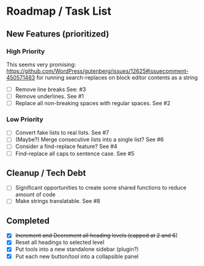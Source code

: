 # Roadmap / Task List

## New Features (prioritized)

### High Priority

This seems very promising: <https://github.com/WordPress/gutenberg/issues/12625#issuecomment-450571483> for running search-replaces on block editor contents as a string

- [ ] Remove line breaks See: #3
- [ ] Remove underlines. See #1
- [ ] Replace all non-breaking spaces with regular spaces. See #2

### Low Priority

- [ ] Convert fake lists to real lists. See #7
- [ ] (Maybe?) Merge consecutive lists into a single list? See #6
- [ ] Consider a find-replace feature? See #4
- [ ] Find-replace all caps to sentence case. See #5

## Cleanup / Tech Debt

- [ ] Significant opportunities to create some shared functions to reduce amount of code
- [ ] Make strings translatable. See #8

## Completed

- [X] ~~Increment and ~~Decrement all heading levels (capped at 2~~ and 6~~)
- [X] Reset all headings to selected level
- [X] Put tools into a new standalone sidebar (plugin?)
- [X] Put each new button/tool into a collapsible panel
